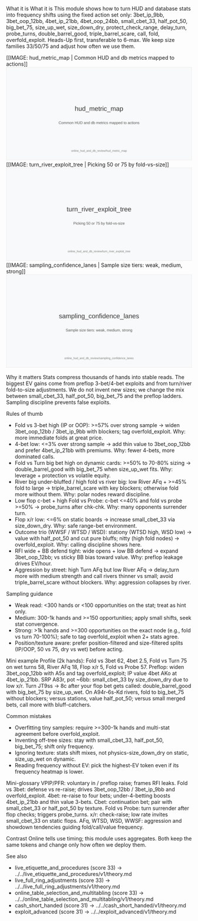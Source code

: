 What it is
What it is
This module shows how to turn HUD and database stats into frequency shifts using the fixed action set only: 3bet_ip_9bb, 3bet_oop_12bb, 4bet_ip_21bb, 4bet_oop_24bb, small_cbet_33, half_pot_50, big_bet_75, size_up_wet, size_down_dry, protect_check_range, delay_turn, probe_turns, double_barrel_good, triple_barrel_scare, call, fold, overfold_exploit. Heads-Up first, transferable to 6-max. We keep size families 33/50/75 and adjust how often we use them.

[[IMAGE: hud_metric_map | Common HUD and db metrics mapped to actions]]
![Common HUD and db metrics mapped to actions](images/hud_metric_map.svg)
[[IMAGE: turn_river_exploit_tree | Picking 50 or 75 by fold-vs-size]]
![Picking 50 or 75 by fold-vs-size](images/turn_river_exploit_tree.svg)
[[IMAGE: sampling_confidence_lanes | Sample size tiers: weak, medium, strong]]
![Sample size tiers: weak, medium, strong](images/sampling_confidence_lanes.svg)

Why it matters
Stats compress thousands of hands into stable reads. The biggest EV gains come from preflop 3-bet/4-bet exploits and from turn/river fold-to-size adjustments. We do not invent new sizes; we change the mix between small_cbet_33, half_pot_50, big_bet_75 and the preflop ladders. Sampling discipline prevents false exploits.

Rules of thumb
- Fold vs 3-bet high (IP or OOP): >=57% over strong sample -> widen 3bet_oop_12bb / 3bet_ip_9bb with blockers; tag overfold_exploit. Why: more immediate folds at great price.
- 4-bet low: <=3% over strong sample -> add thin value to 3bet_oop_12bb and prefer 4bet_ip_21bb with premiums. Why: fewer 4-bets, more dominated calls.
- Fold vs Turn big bet high on dynamic cards: >=50% to 70-80% sizing -> double_barrel_good with big_bet_75 when size_up_wet fits. Why: leverage + protection vs volatile equity.
- River big under-bluffed / high fold vs river big: low River AFq + >=45% fold to large -> triple_barrel_scare with key blockers; otherwise fold more without them. Why: polar nodes reward discipline.
- Low flop c-bet + high Fold vs Probe: c-bet <=40% and fold vs probe >=50% -> probe_turns after chk-chk. Why: many opponents surrender turn.
- Flop x/r low: <=6% on static boards -> increase small_cbet_33 via size_down_dry. Why: safe range-bet environment.
- Outcome trio (WWSF / WTSD / WSD): stationy (WTSD high, WSD low) -> value with half_pot_50 and cut pure bluffs; nitty (high fold nodes) -> overfold_exploit. Why: calling discipline shows here.
- RFI wide + BB defend tight: wide opens + low BB defend -> expand 3bet_oop_12bb; vs sticky BB bias toward value. Why: preflop leakage drives EV/hour.
- Aggression by street: high Turn AFq but low River AFq -> delay_turn more with medium strength and call rivers thinner vs small; avoid triple_barrel_scare without blockers. Why: aggression collapses by river.

Sampling guidance
- Weak read: <300 hands or <100 opportunities on the stat; treat as hint only.
- Medium: 300-1k hands and >=150 opportunities; apply small shifts, seek stat convergence.
- Strong: >1k hands and >=300 opportunities on the exact node (e.g., fold vs turn 70-100%); safe to tag overfold_exploit when 2+ stats agree.
- Position/texture aware: prefer position-filtered and size-filtered splits (IP/OOP, 50 vs 75, dry vs wet) before acting.

Mini example
Profile (2k hands): Fold vs 3bet 62, 4bet 2.5, Fold vs Turn 75 on wet turns 58, River AFq 18, Flop x/r 5, Fold vs Probe 57. 
Preflop: widen 3bet_oop_12bb with A5s and tag overfold_exploit; IP value 4bet AKo at 4bet_ip_21bb. 
SRP A83r, pot ~6bb: small_cbet_33 by size_down_dry due to low x/r. 
Turn JT9ss -> 8c after your flop bet gets called: double_barrel_good with big_bet_75 by size_up_wet. 
On A94r-6s-Kd rivers, fold to big_bet_75 without blockers; versus stations, value half_pot_50; versus small merged bets, call more with bluff-catchers.

Common mistakes
- Overfitting tiny samples: require >=300-1k hands and multi-stat agreement before overfold_exploit.
- Inventing off-tree sizes: stay with small_cbet_33, half_pot_50, big_bet_75; shift only frequency.
- Ignoring texture: stats shift mixes, not physics-size_down_dry on static, size_up_wet on dynamic.
- Reading frequency without EV: pick the highest-EV token even if its frequency heatmap is lower.

Mini-glossary
VPIP/PFR: voluntary in / preflop raise; frames RFI leaks. 
Fold vs 3bet: defense vs re-raise; drives 3bet_oop_12bb / 3bet_ip_9bb and overfold_exploit. 
4bet: re-raise to four bets; under-4-betting boosts 4bet_ip_21bb and thin value 3-bets. 
Cbet: continuation bet; pair with small_cbet_33 or half_pot_50 by texture. 
Fold vs Probe: turn surrender after flop checks; triggers probe_turns. 
x/r: check-raise; low rate invites small_cbet_33 on static flops. 
AFq, WTSD, WSD, WWSF: aggression and showdown tendencies guiding fold/call/value frequency.

Contrast
Online tells use timing; this module uses aggregates. Both keep the same tokens and change only how often we deploy them.

See also
- live_etiquette_and_procedures (score 33) -> ../../live_etiquette_and_procedures/v1/theory.md
- live_full_ring_adjustments (score 33) -> ../../live_full_ring_adjustments/v1/theory.md
- online_table_selection_and_multitabling (score 33) -> ../../online_table_selection_and_multitabling/v1/theory.md
- cash_short_handed (score 31) -> ../../cash_short_handed/v1/theory.md
- exploit_advanced (score 31) -> ../../exploit_advanced/v1/theory.md